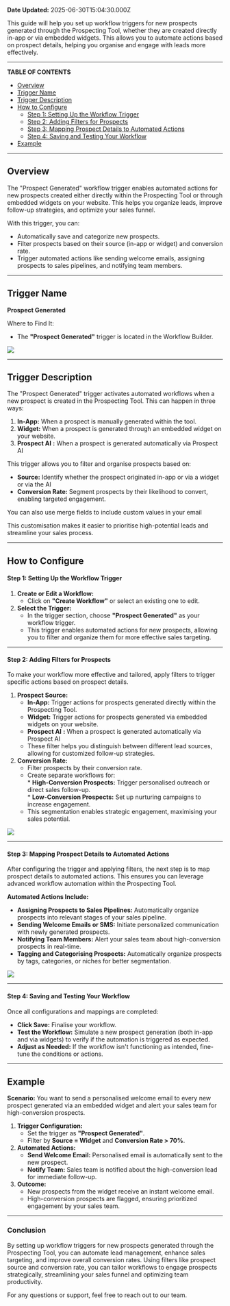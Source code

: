 **Date Updated:** 2025-06-30T15:04:30.000Z

This guide will help you set up workflow triggers for new prospects generated through the Prospecting Tool, whether they are created directly in-app or via embedded widgets. This allows you to automate actions based on prospect details, helping you organise and engage with leads more effectively.

---

**TABLE OF CONTENTS**

* [Overview](#Overview)[](#Trigger-Name)
* [Trigger Name](#Trigger-Name)[](#Trigger-Description)
* [Trigger Description](#Trigger-Description)[](#How-to-Configure)
* [How to Configure](#How-to-Configure)  
   * [Step 1: Setting Up the Workflow Trigger](#Step-1%3A-Setting-Up-the-Workflow-Trigger)  
   * [Step 2: Adding Filters for Prospects](#Step-2%3A-Adding-Filters-for-Prospects)  
   * [Step 3: Mapping Prospect Details to Automated Actions](#Step-3%3A-Mapping-Prospect-Details-to-Automated-Actions)  
   * [Step 4: Saving and Testing Your Workflow](#Step-4%3A-Saving-and-Testing-Your-Workflow)
* [Example](#Example)

---

## **Overview**

The "Prospect Generated" workflow trigger enables automated actions for new prospects created either directly within the Prospecting Tool or through embedded widgets on your website. This helps you organize leads, improve follow-up strategies, and optimize your sales funnel.

With this trigger, you can:

* Automatically save and categorize new prospects.
* Filter prospects based on their source (in-app or widget) and conversion rate.
* Trigger automated actions like sending welcome emails, assigning prospects to sales pipelines, and notifying team members.

---

## **Trigger Name**

**Prospect Generated**

  
Where to Find It:

* The **"Prospect Generated"** trigger is located in the Workflow Builder.

  
![](https://s3.amazonaws.com/cdn.freshdesk.com/data/helpdesk/attachments/production/155049068022/original/rTrmNNyAaATCMbz9iO9_PoaOBnPHIAjctQ.jpeg?1751275776)

---

## **Trigger Description**

The "Prospect Generated" trigger activates automated workflows when a new prospect is created in the Prospecting Tool. This can happen in three ways:

1. **In-App:** When a prospect is manually generated within the tool.
2. **Widget:** When a prospect is generated through an embedded widget on your website.
3. **Prospect AI** **:** When a prospect is generated automatically via Prospect AI

This trigger allows you to filter and organise prospects based on:

* **Source:** Identify whether the prospect originated in-app or via a widget or via the AI
* **Conversion Rate:** Segment prospects by their likelihood to convert, enabling targeted engagement.

  
You can also use merge fields to include custom values in your email

This customisation makes it easier to prioritise high-potential leads and streamline your sales process.

---

## **How to Configure**

#### **Step 1: Setting Up the Workflow Trigger**

1. **Create or Edit a Workflow:**  
   * Click on **"Create Workflow"** or select an existing one to edit.
2. **Select the Trigger:**  
   * In the trigger section, choose **"Prospect Generated"** as your workflow trigger.  
   * This trigger enables automated actions for new prospects, allowing you to filter and organize them for more effective sales targeting.

---

#### **Step 2: Adding Filters for Prospects**

To make your workflow more effective and tailored, apply filters to trigger specific actions based on prospect details.

1. **Prospect Source:**  
   * **In-App:** Trigger actions for prospects generated directly within the Prospecting Tool.  
   * **Widget:** Trigger actions for prospects generated via embedded widgets on your website.  
   * **Prospect AI** **:** When a prospect is generated automatically via Prospect AI  
   * These filter helps you distinguish between different lead sources, allowing for customized follow-up strategies.
2. **Conversion Rate:**  
   * Filter prospects by their conversion rate.  
   * Create separate workflows for:  
         * **High-Conversion Prospects:** Trigger personalised outreach or direct sales follow-up.  
         * **Low-Conversion Prospects:** Set up nurturing campaigns to increase engagement.  
   * This segmentation enables strategic engagement, maximising your sales potential.

![](https://s3.amazonaws.com/cdn.freshdesk.com/data/helpdesk/attachments/production/155049068387/original/VHH3ra6k19va_c7eZctZZ6gmyf_AuQN5mw.png?1751275982)

  
---

#### **Step 3: Mapping Prospect Details to Automated Actions**

After configuring the trigger and applying filters, the next step is to map prospect details to automated actions. This ensures you can leverage advanced workflow automation within the Prospecting Tool.

**Automated Actions Include:**

* **Assigning Prospects to Sales Pipelines:** Automatically organize prospects into relevant stages of your sales pipeline.
* **Sending Welcome Emails or SMS:** Initiate personalized communication with newly generated prospects.
* **Notifying Team Members:** Alert your sales team about high-conversion prospects in real-time.
* **Tagging and Categorising Prospects:** Automatically organize prospects by tags, categories, or niches for better segmentation.

![](https://s3.amazonaws.com/cdn.freshdesk.com/data/helpdesk/attachments/production/155049068267/original/ciPMPvtaGZ1AR26cLqPGmfKMIk2PzWv-pQ.jpeg?1751275910)

---

#### **Step 4: Saving and Testing Your Workflow**

Once all configurations and mappings are completed:

* **Click Save:** Finalise your workflow.
* **Test the Workflow:** Simulate a new prospect generation (both in-app and via widgets) to verify if the automation is triggered as expected.
* **Adjust as Needed:** If the workflow isn't functioning as intended, fine-tune the conditions or actions.

---

## **Example**

**Scenario:** You want to send a personalised welcome email to every new prospect generated via an embedded widget and alert your sales team for high-conversion prospects.

1. **Trigger Configuration:**  
   * Set the trigger as **"Prospect Generated"**.  
   * Filter by **Source = Widget** and **Conversion Rate > 70%**.
2. **Automated Actions:**  
   * **Send Welcome Email:** Personalised email is automatically sent to the new prospect.  
   * **Notify Team:** Sales team is notified about the high-conversion lead for immediate follow-up.
3. **Outcome:**  
   * New prospects from the widget receive an instant welcome email.  
   * High-conversion prospects are flagged, ensuring prioritized engagement by your sales team.

---

### **Conclusion**

By setting up workflow triggers for new prospects generated through the Prospecting Tool, you can automate lead management, enhance sales targeting, and improve overall conversion rates. Using filters like prospect source and conversion rate, you can tailor workflows to engage prospects strategically, streamlining your sales funnel and optimizing team productivity.

For any questions or support, feel free to reach out to our team.

##   